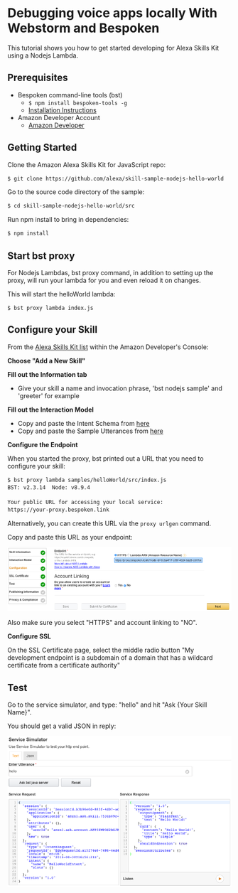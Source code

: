<!-- ---
# NODE.JS & LAMBDA
layout: default
keywords:
comments: false

# Hero section
title: Debugging voice apps locally With Webstorm and Bespoken

# Micro navigation
micro_nav: true
--- -->
# Debugging voice apps locally With Webstorm and Bespoken

This tutorial shows you how to get started developing for Alexa Skills Kit using a Nodejs Lambda.  

## Prerequisites

* Bespoken command-line tools (bst)
    * `$ npm install bespoken-tools -g`
    * [Installation Instructions](../getting-started.html#Installation)
* Amazon Developer Account
    * [Amazon Developer](https://developer.amazon.com/alexa)

## Getting Started

Clone the Amazon Alexa Skills Kit for JavaScript repo:  

```bash
$ git clone https://github.com/alexa/skill-sample-nodejs-hello-world
```

Go to the source code directory of the sample:
```bash
$ cd skill-sample-nodejs-hello-world/src
```

Run npm install to bring in dependencies:  
```bash
$ npm install
```

## Start bst proxy

For Nodejs Lambdas, bst proxy command, in addition to setting up the proxy, will run your lambda for you and even reload it on changes.

This will start the helloWorld lambda:

```
$ bst proxy lambda index.js
```

## Configure your Skill

From the [Alexa Skills Kit list](https://developer.amazon.com/edw/home.html#/skills/list) within the Amazon Developer's Console:

__Choose "Add a New Skill"__

__Fill out the Information tab__

* Give your skill a name and invocation phrase, 'bst nodejs sample' and 'greeter' for example

__Fill out the Interaction Model__

* Copy and paste the Intent Schema from [here](https://raw.githubusercontent.com/amzn/alexa-skills-kit-js/deprecated/samples/helloWorld/speechAssets/IntentSchema.json)
* Copy and paste the Sample Utterances from [here](https://raw.githubusercontent.com/amzn/alexa-skills-kit-js/deprecated/samples/helloWorld/speechAssets/SampleUtterances.txt)

__Configure the Endpoint__

When you started the proxy, bst printed out a URL that you need to configure your skill:

```bash
$ bst proxy lambda samples/helloWorld/src/index.js
BST: v2.3.14  Node: v8.9.4

Your public URL for accessing your local service:
https://your-proxy.bespoken.link
```
Alternatively, you can create this URL via the `proxy urlgen` command.

Copy and paste this URL as your endpoint:

![Alexa Skill Configuration](/assets/images/bst-nodejs-lambda-configuration.png "Alexa Skill Configuration")

Also make sure you select "HTTPS" and account linking to "NO".

__Configure SSL__  

On the SSL Certificate page, select the middle radio button "My development endpoint is a subdomain of a domain that has a wildcard certificate from a certificate authority"

## Test
Go to the service simulator, and type: "hello" and hit "Ask {Your Skill Name}".

You should get a valid JSON in reply:

![Test your Skill](/assets/images/bst-nodejs-lambda-test.png "Test your Skill")

